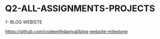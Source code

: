 # Q2-ALL-ASSIGNMENTS-PROJECTS

1- BLOG WEBISTE

https://github.com/codewithdaniyal/blog-website-milestone
